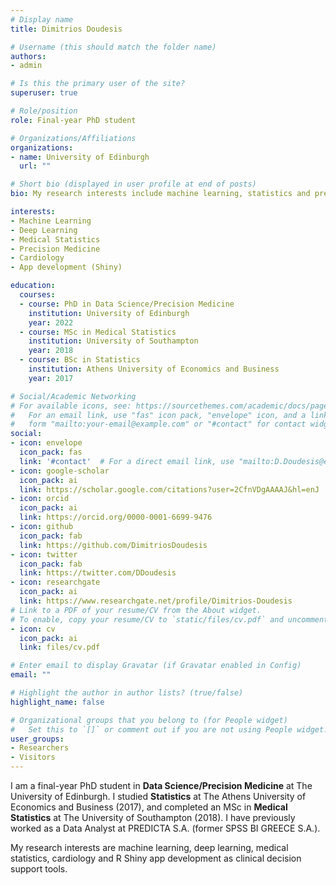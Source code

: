 ```yaml
---
# Display name
title: Dimitrios Doudesis

# Username (this should match the folder name)
authors:
- admin

# Is this the primary user of the site?
superuser: true

# Role/position
role: Final-year PhD student

# Organizations/Affiliations
organizations:
- name: University of Edinburgh
  url: ""

# Short bio (displayed in user profile at end of posts)
bio: My research interests include machine learning, statistics and precision medicine.

interests:
- Machine Learning
- Deep Learning
- Medical Statistics
- Precision Medicine
- Cardiology
- App development (Shiny)

education:
  courses:
  - course: PhD in Data Science/Precision Medicine
    institution: University of Edinburgh
    year: 2022
  - course: MSc in Medical Statistics
    institution: University of Southampton
    year: 2018
  - course: BSc in Statistics
    institution: Athens University of Economics and Business
    year: 2017

# Social/Academic Networking
# For available icons, see: https://sourcethemes.com/academic/docs/page-builder/#icons
#   For an email link, use "fas" icon pack, "envelope" icon, and a link in the
#   form "mailto:your-email@example.com" or "#contact" for contact widget.
social:
- icon: envelope
  icon_pack: fas
  link: '#contact'  # For a direct email link, use "mailto:D.Doudesis@ed.ac.uk".
- icon: google-scholar
  icon_pack: ai
  link: https://scholar.google.com/citations?user=2CfnVDgAAAAJ&hl=enJ
- icon: orcid
  icon_pack: ai
  link: https://orcid.org/0000-0001-6699-9476
- icon: github
  icon_pack: fab
  link: https://github.com/DimitriosDoudesis
- icon: twitter
  icon_pack: fab
  link: https://twitter.com/DDoudesis
- icon: researchgate
  icon_pack: ai
  link: https://www.researchgate.net/profile/Dimitrios-Doudesis
# Link to a PDF of your resume/CV from the About widget.
# To enable, copy your resume/CV to `static/files/cv.pdf` and uncomment the lines below.
- icon: cv
  icon_pack: ai
  link: files/cv.pdf

# Enter email to display Gravatar (if Gravatar enabled in Config)
email: ""

# Highlight the author in author lists? (true/false)
highlight_name: false

# Organizational groups that you belong to (for People widget)
#   Set this to `[]` or comment out if you are not using People widget.
user_groups:
- Researchers
- Visitors
---
```


I am a final-year PhD student in **Data Science/Precision Medicine** at The University of Edinburgh. I studied **Statistics** at The Athens University of Economics and Business (2017), and completed an MSc in **Medical Statistics** at The University of Southampton (2018). I have previously worked as a Data Analyst at PREDICTA S.A. (former SPSS BI GREECE S.A.).  

My research interests are machine learning, deep learning, medical statistics, cardiology and R Shiny app development as clinical decision support tools.
